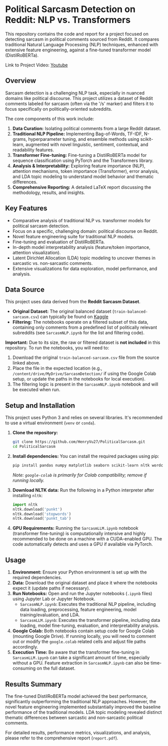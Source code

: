 # Political Sarcasm Detection on Reddit: NLP vs. Transformers

This repository contains the code and report for a project focused on detecting sarcasm in political comments sourced from Reddit. It compares traditional Natural Language Processing (NLP) techniques, enhanced with extensive feature engineering, against a fine-tuned transformer model (DistilRoBERTa).

Link to Project Video: [Youtube](https://youtu.be/Vh52Sy-sdKo)

## Overview

Sarcasm detection is a challenging NLP task, especially in nuanced domains like political discourse. This project utilizes a dataset of Reddit comments labeled for sarcasm (often via the '/s' marker) and filters it to focus specifically on politically-oriented subreddits.

The core components of this work include:
1.  **Data Curation:** Isolating political comments from a large Reddit dataset.
2.  **Traditional NLP Pipeline:** Implementing Bag-of-Words, TF-IDF, N-grams, hyperparameter tuning, and ensemble methods using scikit-learn, augmented with novel linguistic, sentiment, contextual, and readability features.
3.  **Transformer Fine-tuning:** Fine-tuning a DistilRoBERTa model for sequence classification using PyTorch and the Transformers library.
4.  **Analysis & Interpretability:** Exploring feature importance (NLP), attention mechanisms, token importance (Transformer), error analysis, and LDA topic modeling to understand model behavior and thematic differences.
5.  **Comprehensive Reporting:** A detailed LaTeX report discussing the methodology, results, and insights.

## Key Features

*   Comparative analysis of traditional NLP vs. transformer models for political sarcasm detection.
*   Focus on a specific, challenging domain: political discourse on Reddit.
*   Novel feature engineering suite for traditional NLP models.
*   Fine-tuning and evaluation of DistilRoBERTa.
*   In-depth model interpretability analysis (feature/token importance, attention visualization).
*   Latent Dirichlet Allocation (LDA) topic modeling to uncover themes in sarcastic vs. non-sarcastic comments.
*   Extensive visualizations for data exploration, model performance, and analysis.
## Data Source

This project uses data derived from the **Reddit Sarcasm Dataset**.

*   **Original Dataset:** The original balanced dataset (`train-balanced-sarcasm.csv`) can typically be found on [Kaggle](https://www.kaggle.com/datasets/danofer/sarcasm)
*   **Filtering:** The notebooks operate on a filtered subset of this data, containing only comments from a predefined list of politically relevant subreddits (see `SarcasmNLP.ipynb` for the list and filtering code).

**Important:** Due to its size, the raw or filtered dataset is **not included** in this repository. To run the notebooks, you will need to:
1.  Download the original `train-balanced-sarcasm.csv` file from the source linked above.
2.  Place the file in the expected location (e.g., `/content/drive/MyDrive/SarcasmDetection/` if using the Google Colab setup, or update the paths in the notebooks for local execution).
3.  The filtering logic is present in the `SarcasmNLP.ipynb` notebook and will be executed when run.

## Setup and Installation

This project uses Python 3 and relies on several libraries. It's recommended to use a virtual environment (`venv` or `conda`).

1.  **Clone the repository:**
    ```bash
    git clone https://github.com/HenryVu27/PoliticalSarcasm.git
    cd PoliticalSarcasm
    ```

2.  **Install dependencies:**
    You can install the required packages using pip:
    ```bash
    pip install pandas numpy matplotlib seaborn scikit-learn nltk wordcloud torch torchvision torchaudio transformers plotly jupyterlab ipywidgets google-colab
    ```
    *Note: `google-colab` is primarily for Colab compatibility; remove if running locally.*

3.  **Download NLTK data:**
    Run the following in a Python interpreter after installing `nltk`:
    ```python
    import nltk
    nltk.download('punkt')
    nltk.download('stopwords')
    nltk.download('punkt_tab')
    ```

4.  **GPU Requirements:** Running the `SarcasmLLM.ipynb` notebook (transformer fine-tuning) is computationally intensive and highly recommended to be done on a machine with a CUDA-enabled GPU. The code automatically detects and uses a GPU if available via PyTorch.

## Usage

1.  **Environment:** Ensure your Python environment is set up with the required dependencies.
2.  **Data:** Download the original dataset and place it where the notebooks expect it (update paths if necessary).
3.  **Run Notebooks:** Open and run the Jupyter notebooks (`.ipynb` files) using Jupyter Lab or Jupyter Notebook.
    *   `SarcasmNLP.ipynb`: Executes the traditional NLP pipeline, including data loading, preprocessing, feature engineering, model training/evaluation, and LDA.
    *   `SarcasmLLM.ipynb`: Executes the transformer pipeline, including data loading, model fine-tuning, evaluation, and interpretability analysis.
4.  **Google Colab:** Both notebooks contain setup code for Google Colab (mounting Google Drive). If running locally, you will need to comment out or modify the `google.colab` related cells and adjust file paths accordingly.
5.  **Execution Time:** Be aware that the transformer fine-tuning in `SarcasmLLM.ipynb` can take a significant amount of time, especially without a GPU. Feature extraction in `SarcasmNLP.ipynb` can also be time-consuming on the full dataset.

## Results Summary

The fine-tuned DistilRoBERTa model achieved the best performance, significantly outperforming the traditional NLP approaches. However, the novel feature engineering implemented substantially improved the baseline performance of the traditional models. LDA topic modeling revealed distinct thematic differences between sarcastic and non-sarcastic political comments.

For detailed results, performance metrics, visualizations, and analysis, please refer to the comprehensive report (`report.pdf`).
